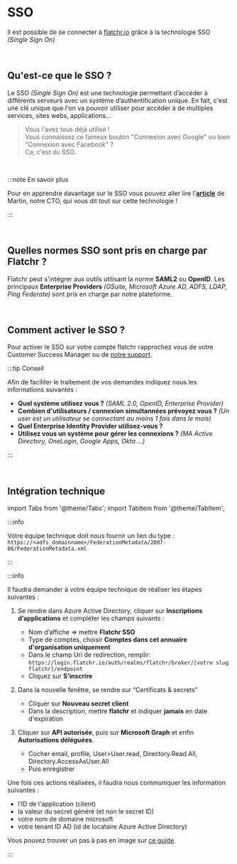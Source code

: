 # SSO

Il est possible de se connecter à [flatchr.io](https://www.flatchr.io/) grâce à la technologie SSO *(Single Sign On)*

<br/>

## Qu'est-ce que le SSO ? 


Le SSO *(Single Sign On)* est une technologie permettant d’accéder à différents serveurs  avec un système d’authentification unique.
En fait, c'est une clé unique que l'on va pouvoir utiliser pour accéder à de multiples services, sites webs, applications... 

> Vous l'avez tous déjà utilisé !  
> Vous connaissez ce fameux bouton "Connexion avec Google" ou bien "Connexion avec Facebook" ?  
> Ca, c'est du SSO.

<br/>

:::note En savoir plus

Pour en apprendre davantage sur le SSO vous pouvez aller lire l'[**article**](https://blog.flatchr.io/sso-single-sign-on-authentification-unique) de Martin, notre CTO, qui vous dit tout sur cette technologie ! 

:::

<br/>

## Quelles normes SSO sont pris en charge par Flatchr ?


Flatchr peut s'intégrer aux outils utilisant la norme **SAML2** ou **OpenID**. 
Les principaux **Enterprise Providers** *(GSuite, Microsoft Azure AD, ADFS, LDAP, Ping Federate)* sont pris en charge par notre plateforme. 

<br/>

## Comment activer le SSO ? 

Pour activer le SSO sur votre compte flatchr rapprochez vous de votre Customer Success Manager ou de [notre support](mailto:support@flatchr.io).

:::tip Conseil

Afin de faciliter le traitement de vos demandes indiquez nous les informations suivantes : 
- **Quel système utilisez vous ?** *(SAML 2.0, OpenID, Enterprise Provider)*
- **Combien d'utilisateurs / connexion simultannées prévoyez vous ?**  *(Un user est un utilisateur se connectant au moins 1 fois dans le mois)*
- **Quel Enterprise Identity Provider utilisez-vous ?**
- **Utilisez vous un système pour gérer les connexions ?**  *(MA Active Directory, OneLogin, Google Apps, Okta ...)*

:::

<br/>

## Intégration technique

import Tabs from '@theme/Tabs';
import TabItem from '@theme/TabItem';


<Tabs>
<TabItem value="adfs" label="ADFS" default>

:::info

Votre équipe technique doit nous fournir un lien du type : `https://<adfs_domainname>/FederationMetadata/2007-06/FederationMetadata.xml`

:::

</TabItem>
<TabItem value="MAAD" label="Microsoft Azure AD" >


:::info

Il faudra demander à votre équipe technique de réaliser les étapes suivantes : 

1. Se rendre dans Azure Active Directory, cliquer sur **Inscriptions d’applications** et compléter les champs suivants :
    - Nom d’affiche => mettre **Flatchr SSO**
    - Type de comptes, choisir **Comptes dans cet annuaire d'organisation uniquement**
    - Dans le champ Uri de redirection, remplir: `https://login.flatchr.io/auth/realms/flatchr/broker/[votre slug flatchr]/endpoint`
    - Cliquez sur **S’inscrire**


2. Dans la nouvelle fenêtre, se rendre sur “Certificats & secrets”
    - Cliquer sur **Nouveau secret client**
    - Dans la description, mettre **flatchr** et indiquer **jamais** en date d'expiration


3. Cliquer sur **API autorisée**, puis sur **Microsoft Graph** et enfin **Autorisations déléguées**.
    - Cocher email, profile, User>User.read, Directory.Read.All, Directory.AccessAsUser.All
    - Puis enregistrer


Une fois ces actions réalisées, il faudra nous communiquer les information suivantes : 
- l’ID de l'application (client)
- la valeur du secret généré (et non le secret ID)
- votre nom de domaine microsoft
- votre tenant ID AD (id de locataire Azure Active Directory)


Vous pouvez trouver un pas à pas en image sur [ce guide](https://playbook.stakater.com/content/workshop/aad-in-openshift.html).

:::

</TabItem>
</Tabs>



